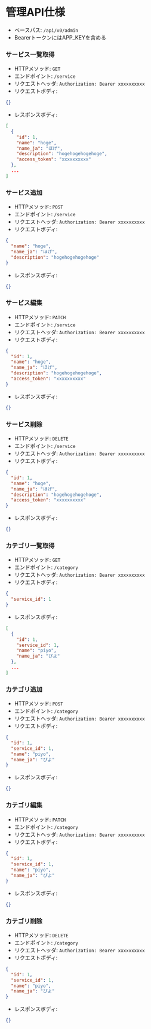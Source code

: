 # 管理API仕様

- ベースパス: `/api/v0/admin`
- BearerトークンにはAPP_KEYを含める

### サービス一覧取得

- HTTPメソッド: `GET`
- エンドポイント: `/service`
- リクエストヘッダ: `Authorization: Bearer xxxxxxxxxx`
- リクエストボディ:
```json
{}
```
- レスポンスボディ:
```json
[
  {
    "id": 1,
    "name": "hoge",
    "name_ja": "ほげ",
    "description": "hogehogehogehoge",
    "access_token": "xxxxxxxxxx"
  },
  ...
]
```

### サービス追加

- HTTPメソッド: `POST`
- エンドポイント: `/service`
- リクエストヘッダ: `Authorization: Bearer xxxxxxxxxx`
- リクエストボディ:
```json
{
  "name": "hoge",
  "name_ja": "ほげ",
  "description": "hogehogehogehoge"
}
```
- レスポンスボディ:
```json
{}
```

### サービス編集

- HTTPメソッド: `PATCH`
- エンドポイント: `/service`
- リクエストヘッダ: `Authorization: Bearer xxxxxxxxxx`
- リクエストボディ:
```json
{
  "id": 1,
  "name": "hoge",
  "name_ja": "ほげ",
  "description": "hogehogehogehoge",
  "access_token": "xxxxxxxxxx"
}
```
- レスポンスボディ:
```json
{}
```

### サービス削除

- HTTPメソッド: `DELETE`
- エンドポイント: `/service`
- リクエストヘッダ: `Authorization: Bearer xxxxxxxxxx`
- リクエストボディ:
```json
{
  "id": 1,
  "name": "hoge",
  "name_ja": "ほげ",
  "description": "hogehogehogehoge",
  "access_token": "xxxxxxxxxx"
}
```
- レスポンスボディ:
```json
{}
```

### カテゴリ一覧取得

- HTTPメソッド: `GET`
- エンドポイント: `/category`
- リクエストヘッダ: `Authorization: Bearer xxxxxxxxxx`
- リクエストボディ:
```json
{
  "service_id": 1
}
```
- レスポンスボディ:
```json
[
  {
    "id": 1,
    "service_id": 1,
    "name": "piyo",
    "name_ja": "ぴよ"
  },
  ...
]
```

### カテゴリ追加

- HTTPメソッド: `POST`
- エンドポイント: `/category`
- リクエストヘッダ: `Authorization: Bearer xxxxxxxxxx`
- リクエストボディ:
```json
{
  "id": 1,
  "service_id": 1,
  "name": "piyo",
  "name_ja": "ぴよ"
}
```
- レスポンスボディ:
```json
{}
```

### カテゴリ編集

- HTTPメソッド: `PATCH`
- エンドポイント: `/category`
- リクエストヘッダ: `Authorization: Bearer xxxxxxxxxx`
- リクエストボディ:
```json
{
  "id": 1,
  "service_id": 1,
  "name": "piyo",
  "name_ja": "ぴよ"
}
```
- レスポンスボディ:
```json
{}
```

### カテゴリ削除

- HTTPメソッド: `DELETE`
- エンドポイント: `/category`
- リクエストヘッダ: `Authorization: Bearer xxxxxxxxxx`
- リクエストボディ:
```json
{
  "id": 1,
  "service_id": 1,
  "name": "piyo",
  "name_ja": "ぴよ"
}
```
- レスポンスボディ:
```json
{}
```
